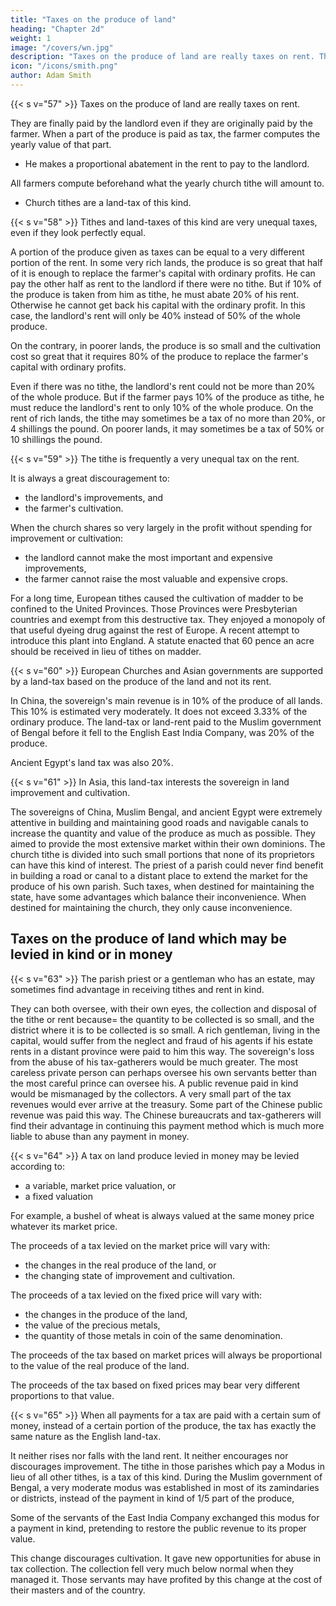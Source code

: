 ```yaml
---
title: "Taxes on the produce of land"
heading: "Chapter 2d"
weight: 1
image: "/covers/wn.jpg"
description: "Taxes on the produce of land are really taxes on rent. They are finally paid by the landlord even if they are originally paid by the farmer"
icon: "/icons/smith.png"
author: Adam Smith
---
```



{{< s v="57" >}} Taxes on the produce of land are really taxes on rent.

They are finally paid by the landlord even if they are originally paid by the farmer.
When a part of the produce is paid as tax, the farmer computes the yearly value of that part.
- He makes a proportional abatement in the rent to pay to the landlord.

All farmers compute beforehand what the yearly church tithe will amount to.
- Church tithes are a land-tax of this kind.


{{< s v="58" >}} Tithes and land-taxes of this kind are very unequal taxes, even if they look perfectly equal.

A portion of the produce given as taxes can be equal to a very different portion of the rent.
In some very rich lands, the produce is so great that half of it is enough to replace the farmer's capital with ordinary profits.
    He can pay the other half as rent to the landlord if there were no tithe.
But if 10% of the produce is taken from him as tithe, he must abate 20% of his rent.
    Otherwise he cannot get back his capital with the ordinary profit.
    In this case, the landlord's rent will only be 40% instead of 50% of the whole produce.

On the contrary, in poorer lands, the produce is so small and the cultivation cost so great that it requires 80% of the produce to replace the farmer's capital with ordinary profits.

Even if there was no tithe, the landlord's rent could not be more than 20% of the whole produce.
    But if the farmer pays 10% of the produce as tithe, he must reduce the landlord's rent to only 10% of the whole produce.
On the rent of rich lands, the tithe may sometimes be a tax of no more than 20%, or 4 shillings the pound.
    On poorer lands, it may sometimes be a tax of 50% or 10 shillings the pound.


{{< s v="59" >}} The tithe is frequently a very unequal tax on the rent.

It is always a great discouragement to:
- the landlord's improvements, and
- the farmer's cultivation.

When the church shares so very largely in the profit without spending for improvement or cultivation:
- the landlord cannot make the most important and expensive improvements,
- the farmer cannot raise the most valuable and expensive crops.

For a long time, European tithes caused the cultivation of madder to be confined to the United Provinces.
    Those Provinces were Presbyterian countries and exempt from this destructive tax.
    They enjoyed a monopoly of that useful dyeing drug against the rest of Europe.
    A recent attempt to introduce this plant into England.
        A statute enacted that 60 pence an acre should be received in lieu of tithes on madder.


{{< s v="60" >}} European Churches and Asian governments are supported by a land-tax based on the produce of the land and not its rent.

In China, the sovereign's main revenue is in 10% of the produce of all lands.
    This 10% is estimated very moderately.
    It does not exceed 3.33% of the ordinary produce.
The land-tax or land-rent paid to the Muslim government of Bengal before it fell to the English East India Company, was 20% of the produce.

Ancient Egypt's land tax was also 20%.


{{< s v="61" >}} In Asia, this land-tax interests the sovereign in land improvement and cultivation.

The sovereigns of China, Muslim Bengal, and ancient Egypt were extremely attentive in building and maintaining good roads and navigable canals to increase the quantity and value of the produce as much as possible.
    They aimed to provide the most extensive market within their own dominions.
The church tithe is divided into such small portions that none of its proprietors can have this kind of interest.
    The priest of a parish could never find benefit in building a road or canal to a distant place to extend the market for the produce of his own parish.
Such taxes, when destined for maintaining the state, have some advantages which balance their inconvenience.
    When destined for maintaining the church, they only cause inconvenience.


## Taxes on the produce of land which may be levied in kind or in money

{{< s v="63" >}} The parish priest or a gentleman who has an estate, may sometimes find advantage in receiving tithes and rent in kind.

They can both oversee, with their own eyes, the collection and disposal of the tithe or rent because= 
    the quantity to be collected is so small, and
    the district where it is to be collected is so small.
A rich gentleman, living in the capital, would suffer from the neglect and fraud of his agents if his estate rents in a distant province were paid to him this way.
    The sovereign's loss from the abuse of his tax-gatherers would be much greater.
The most careless private person can perhaps oversee his own servants better than the most careful prince can oversee his.
A public revenue paid in kind would be mismanaged by the collectors.
    A very small part of the tax revenues would ever arrive at the treasury.
Some part of the Chinese public revenue was paid this way.
    The Chinese bureaucrats and tax-gatherers will find their advantage in continuing this payment method which is much more liable to abuse than any payment in money.


{{< s v="64" >}} A tax on land produce levied in money may be levied according to:
- a variable, market price valuation, or
- a fixed valuation

For example, a bushel of wheat is always valued at the same money price whatever its market price.

The proceeds of a tax levied on the market price will vary with:
- the changes in the real produce of the land, or
- the changing state of improvement and cultivation.

The proceeds of a tax levied on the fixed price will vary with:
- the changes in the produce of the land,
- the value of the precious metals,
- the quantity of those metals in coin of the same denomination.

The proceeds of the tax based on market prices will always be proportional to the value of the real produce of the land.

The proceeds of the tax based on fixed prices may bear very different proportions to that value.

{{< s v="65" >}} When all payments for a tax are paid with a certain sum of money, instead of a certain portion of the produce, the tax has exactly the same nature as the English land-tax.

It neither rises nor falls with the land rent.
It neither encourages nor discourages improvement.
The tithe in those parishes which pay a Modus in lieu of all other tithes, is a tax of this kind.
During the Muslim government of Bengal, a very moderate modus was established in most of its zamindaries or districts, instead of the payment in kind of 1/5 part of the produce,

Some of the servants of the East India Company exchanged this modus for a payment in kind, pretending to restore the public revenue to its proper value.

This change discourages cultivation.
It gave new opportunities for abuse in tax collection.
The collection fell very much below normal when they managed it.
Those servants may have profited by this change at the cost of their masters and of the country.
